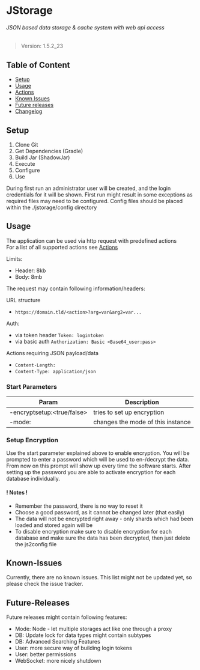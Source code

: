 # JStorage
###### JSON based data storage & cache system with web api access
> Version: 1.5.2_23


## Table of Content
- [Setup](#setup)
- [Usage](#usage)
- [Actions](./ACTIONS.MD)
- [Known Issues](#known-issues)
- [Future releases](#future-releases)
- [Changelog](./CHANGELOG.MD)

## Setup
1. Clone Git
2. Get Dependencies (Gradle)
3. Build Jar (ShadowJar)
4. Execute
5. Configure
6. Use

During first run an administrator user will be created, and the login credentials for it will be shown.
First run might result in some exceptions as required files may need to be configured. Config files should be placed within the ./jstorage/config directory

## Usage
The application can be used via http request with predefined actions  
For a list of all supported actions see [Actions](./ACTIONS.MD)

Limits:
- Header: 8kb
- Body: 8mb

The request may contain following information/headers:

URL structure
- `https://domain.tld/<action>?arg=var&arg2=var...`

Auth:  
- via token header `Token: logintoken`
- via basic auth `Authorization: Basic <Base64_user:pass>`

Actions requiring JSON payload/data
- `Content-Length: `
- `Content-Type: application/json`

### Start Parameters
Param | Description
--- | ---
-encryptsetup:<true/false> | tries to set up encryption
-mode:<default> | changes the mode of this instance

### Setup Encryption
Use the start parameter explained above to enable encryption.
You will be prompted to enter a password which will be used to en-/decrypt the data. From now on this prompt will show up every time the software starts.
After setting up the password you are able to activate encryption for each database individually.

#### ! Notes !
- Remember the password, there is no way to reset it
- Choose a good password, as it cannot be changed later (that easily)
- The data will not be encrypted right away - only shards which had been loaded and stored again will be
- To disable encryption make sure to disable encryption for each database and make sure the data has been decrypted, then just delete the js2config file

## Known-Issues
Currently, there are no known issues. This list might not be updated yet, so please check the issue tracker.

## Future-Releases
Future releases might contain following features:
- Mode: Node - let multiple storages act like one through a proxy
- DB: Update lock for data types might contain subtypes
- DB: Advanced Searching Features
- User: more secure way of building login tokens
- User: better permissions
- WebSocket: more nicely shutdown